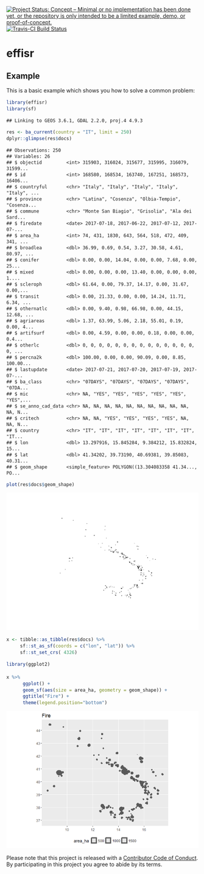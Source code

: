<!-- README.md is generated from README.Rmd. Please edit that file -->
[![Project Status: Concept – Minimal or no implementation has been done yet, or the repository is only intended to be a limited example, demo, or proof-of-concept.](http://www.repostatus.org/badges/latest/concept.svg)](http://www.repostatus.org/#concept) [![Travis-CI Build Status](https://travis-ci.org/patperu/effisr.svg?branch=master)](https://travis-ci.org/patperu/effisr)

effisr
======

Example
-------

This is a basic example which shows you how to solve a common problem:

``` r
library(effisr)
library(sf)
```

    ## Linking to GEOS 3.6.1, GDAL 2.2.0, proj.4 4.9.3

``` r
res <- ba_current(country = "IT", limit = 250)
dplyr::glimpse(res$docs)
```

    ## Observations: 250
    ## Variables: 26
    ## $ objectid         <int> 315903, 316024, 315677, 315995, 316079, 31599...
    ## $ id               <int> 168580, 168534, 163740, 167251, 168573, 16406...
    ## $ countryful       <chr> "Italy", "Italy", "Italy", "Italy", "Italy", ...
    ## $ province         <chr> "Latina", "Cosenza", "Olbia-Tempio", "Cosenza...
    ## $ commune          <chr> "Monte San Biagio", "Grisolia", "Ala dei Sard...
    ## $ firedate         <date> 2017-07-18, 2017-06-22, 2017-07-12, 2017-07-...
    ## $ area_ha          <int> 74, 431, 1830, 643, 564, 518, 472, 409, 341, ...
    ## $ broadlea         <dbl> 36.99, 0.69, 0.54, 3.27, 30.58, 4.61, 80.97, ...
    ## $ conifer          <dbl> 0.00, 0.00, 14.04, 0.00, 0.00, 7.68, 0.00, 25...
    ## $ mixed            <dbl> 0.00, 0.00, 0.00, 13.40, 0.00, 0.00, 0.00, 1....
    ## $ scleroph         <dbl> 61.64, 0.00, 79.37, 14.17, 0.00, 31.67, 0.00,...
    ## $ transit          <dbl> 0.00, 21.33, 0.00, 0.00, 14.24, 11.71, 6.34, ...
    ## $ othernatlc       <dbl> 0.00, 9.40, 0.98, 66.98, 0.00, 44.15, 12.68, ...
    ## $ agriareas        <dbl> 1.37, 63.99, 5.06, 2.18, 55.01, 0.19, 0.00, 4...
    ## $ artifsurf        <dbl> 0.00, 4.59, 0.00, 0.00, 0.18, 0.00, 0.00, 0.4...
    ## $ otherlc          <dbl> 0, 0, 0, 0, 0, 0, 0, 0, 0, 0, 0, 0, 0, 0, 0, ...
    ## $ percna2k         <dbl> 100.00, 0.00, 0.00, 90.09, 0.00, 8.85, 100.00...
    ## $ lastupdate       <date> 2017-07-21, 2017-07-20, 2017-07-19, 2017-07-...
    ## $ ba_class         <chr> "07DAYS", "07DAYS", "07DAYS", "07DAYS", "07DA...
    ## $ mic              <chr> NA, "YES", "YES", "YES", "YES", "YES", "YES",...
    ## $ se_anno_cad_data <chr> NA, NA, NA, NA, NA, NA, NA, NA, NA, NA, NA, N...
    ## $ critech          <chr> NA, NA, "YES", "YES", "YES", "YES", NA, NA, N...
    ## $ country          <chr> "IT", "IT", "IT", "IT", "IT", "IT", "IT", "IT...
    ## $ lon              <dbl> 13.297916, 15.845284, 9.384212, 15.832824, 15...
    ## $ lat              <dbl> 41.34202, 39.73190, 40.69381, 39.85083, 40.31...
    ## $ geom_shape       <simple_feature> POLYGON((13.304083358 41.34..., PO...

``` r
plot(res$docs$geom_shape)
```

![](README_files/figure-markdown_github/example-1.png)

``` r
x <- tibble::as_tibble(res$docs) %>%
     sf::st_as_sf(coords = c("lon", "lat")) %>% 
     sf::st_set_crs( 4326)
```

``` r
library(ggplot2)

x %>%
      ggplot() +
      geom_sf(aes(size = area_ha, geometry = geom_shape)) +
      ggtitle("Fire") +
      theme(legend.position="bottom") 
```

![](README_files/figure-markdown_github/unnamed-chunk-1-1.png)

Please note that this project is released with a [Contributor Code of Conduct](CONDUCT.md). By participating in this project you agree to abide by its terms.
